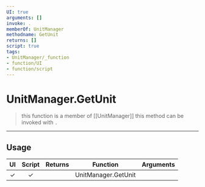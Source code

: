 ```yaml
---
UI: true
arguments: []
invoke: .
memberOf: UnitManager
methodname: GetUnit
returns: []
script: true
tags:
- UnitManager/_function
- function/UI
- function/script
---
```

# UnitManager.GetUnit
> this function is a member of [[UnitManager]]
> this method can be invoked with `.`
-----
## Usage
|  UI | Script | Returns | Function | Arguments |
|:---:|:------:|-------:|:--------:|:---------|
|✓|✓||UnitManager.GetUnit||
